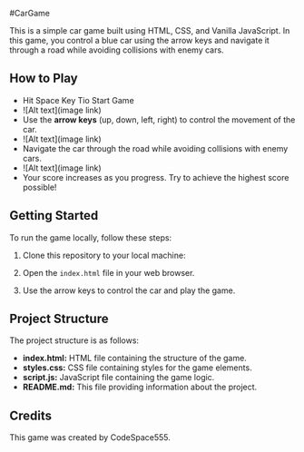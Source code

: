 #CarGame

This is a simple car game built using HTML, CSS, and Vanilla JavaScript. In this game, you control a blue car using the arrow keys and navigate it through a road while avoiding collisions with enemy cars.

## How to Play
- Hit Space Key Tio Start Game
- ![Alt text](image link)
- Use the **arrow keys** (up, down, left, right) to control the movement of the car.
- ![Alt text](image link)
- Navigate the car through the road while avoiding collisions with enemy cars.
- ![Alt text](image link)
- Your score increases as you progress. Try to achieve the highest score possible!

## Getting Started

To run the game locally, follow these steps:

1. Clone this repository to your local machine:


3. Open the `index.html` file in your web browser.

4. Use the arrow keys to control the car and play the game.

## Project Structure

The project structure is as follows:

- **index.html:** HTML file containing the structure of the game.
- **styles.css:** CSS file containing styles for the game elements.
- **script.js:** JavaScript file containing the game logic.
- **README.md:** This file providing information about the project.

## Credits

This game was created by CodeSpace555.


